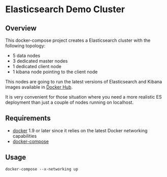# Elasticsearch Demo Cluster

## Overview

This docker-compose project creates a Elasticsearch cluster with the following topology:

- 5 data nodes
- 3 dedicated master nodes
- 1 dedicated client node
- 1 kibana node pointing to the client node

This nodes are going to run the latest versions of Elasticsearch and Kibana images available in [Docker Hub](https://hub.docker.com/).

It is very convenient for those situation where you need a more realistic ES deployment than just a couple of nodes running on localhost.


## Requirements

- [docker](https://www.docker.com) 1.9 or later since it relies on the latest Docker networking capabilities
- [docker-compose](https://www.docker.com/docker-compose)


## Usage

```
docker-compose --x-networking up
```